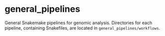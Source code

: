 # general_pipelines
General Snakemake pipelines for genomic analysis. Directories for each pipeline, containing Snakefiles, are located in `general_pipelines/workflows`.
